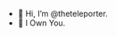 - 👋 Hi, I’m @theteleporter.
- 👀 I Own You. 

<!---
theteleporter/theteleporter is a ✨ special ✨ repository because its `README.md` (this file) appears on your GitHub profile.
You can click the Preview link to take a look at your changes.
--->
